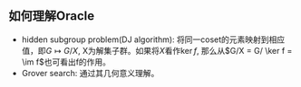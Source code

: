 ## 如何理解Oracle
- hidden subgroup problem(DJ algorithm): 将同一coset的元素映射到相应值，即$G \mapsto G/X$, X为解集子群。如果将$X$看作$\ker f$, 那么从$G/X = G/ \ker f = \im f$也可看出f的作用。
- Grover search: 通过其几何意义理解。
